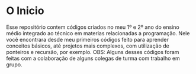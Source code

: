 # O Inicio
Esse repositório contem códigos criados no meu 1º e 2º ano do ensino médio integrado ao técnico em materias relacionadas a programação. Nele você encontrara desde meu primeiros códigos feito para aprender conceitos básicos, até projetos mais complexos, com utilização de ponteiros e recursão, por exemplo. 
OBS: Alguns desses códigos foram feitas com a colaboração de alguns colegas de turma com trabalho em grupo.
